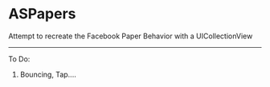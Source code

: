 ASPapers
========

Attempt to recreate the Facebook Paper Behavior with a UICollectionView


--------------
To Do:

1) Bouncing, Tap....
